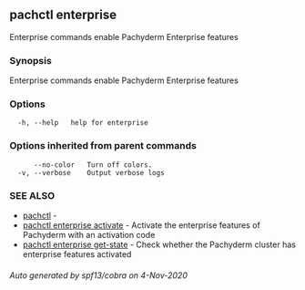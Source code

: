 ## pachctl enterprise

Enterprise commands enable Pachyderm Enterprise features

### Synopsis

Enterprise commands enable Pachyderm Enterprise features

### Options

```
  -h, --help   help for enterprise
```

### Options inherited from parent commands

```
      --no-color   Turn off colors.
  -v, --verbose    Output verbose logs
```

### SEE ALSO

* [pachctl](pachctl.md)	 - 
* [pachctl enterprise activate](pachctl_enterprise_activate.md)	 - Activate the enterprise features of Pachyderm with an activation code
* [pachctl enterprise get-state](pachctl_enterprise_get-state.md)	 - Check whether the Pachyderm cluster has enterprise features activated

###### Auto generated by spf13/cobra on 4-Nov-2020
